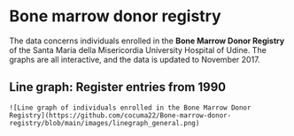 # Bone marrow donor registry 

The data concerns individuals enrolled in the **Bone Marrow Donor Registry** of the Santa Maria della Misericordia University Hospital of Udine. The graphs are all interactive, and the data is updated to November 2017.

## Line graph: Register entries from 1990
```
![Line graph of individuals enrolled in the Bone Marrow Donor Registry](https://github.com/cocuma22/Bone-marrow-donor-registry/blob/main/images/linegraph_general.png)
```
